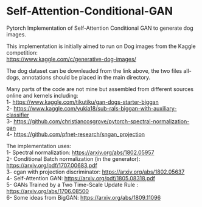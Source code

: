 # Self-Attention-Conditional-GAN
Pytorch Implementation of Self-Attention Conditional GAN to generate dog images.

This implementation is initially aimed to run on Dog images from the Kaggle competition:  
https://www.kaggle.com/c/generative-dog-images/  

The dog dataset can be downleaded from the link above, the two files all-dogs, annotations should be placed in the main directory.  

Many parts of the code are not mine but assembled from different sources online and kernels including:  
1- https://www.kaggle.com/tikutiku/gan-dogs-starter-biggan  
2- https://www.kaggle.com/yukia18/sub-rals-biggan-with-auxiliary-classifier  
3- https://github.com/christiancosgrove/pytorch-spectral-normalization-gan  
4- https://github.com/pfnet-research/sngan_projection  

The implementation uses:  
1- Spectral normalization: https://arxiv.org/abs/1802.05957  
2- Conditional Batch normalization (in the generator): https://arxiv.org/pdf/1707.00683.pdf   
3- cgan with projection discriminator: https://arxiv.org/abs/1802.05637  
4- Self-Attention GAN: https://arxiv.org/pdf/1805.08318.pdf  
5- GANs Trained by a Two Time-Scale Update Rule : https://arxiv.org/abs/1706.08500  
6- Some ideas from BigGAN: https://arxiv.org/abs/1809.11096  


